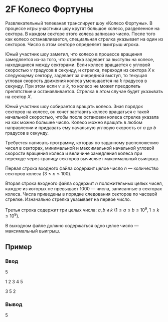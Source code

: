 # 2F Колесо Фортуны

Развлекательный телеканал транслирует шоу «Колесо Фортуны». В процессе игры участники шоу крутят большое колесо, разделенное на сектора. В каждом секторе этого колеса записано число. После того как колесо останавливается, специальная стрелка указывает на один из секторов. Число в этом секторе определяет выигрыш игрока.

Юный участник шоу заметил, что колесо в процессе вращения замедляется из-за того, что стрелка задевает за выступы на колесе, находящиеся между секторами. Если колесо вращается с угловой скоростью $v$ градусов в секунду, и стрелка, переходя из сектора $X$ к следующему сектору, задевает за очередной выступ, то текущая угловая скорость движения колеса уменьшается на $k$ градусов в секунду. При этом если $v ≤ k$, то колесо не может преодолеть препятствие и останавливается. Стрелка в этом случае будет указывать на сектор $X$.

Юный участник шоу собирается вращать колесо. Зная порядок секторов на колесе, он хочет заставить колесо вращаться с такой начальной скоростью, чтобы после остановки колеса стрелка указала на как можно большее число. Колесо можно вращать в любом направлении и придавать ему начальную угловую скорость от $a$ до $b$ градусов в секунду.

Требуется написать программу, которая по заданному расположению чисел в секторах, минимальной и максимальной начальной угловой скорости вращения колеса и величине замедления колеса при переходе через границу секторов вычисляет максимальный выигрыш.

Первая строка входного файла содержит целое число $n$ — количество секторов колеса $(3 ≤ n ≤ 100)$.

Вторая строка входного файла содержит $n$ положительных целых чисел, каждое из которых не превышает $1000$ — числа, записанные в секторах колеса. Числа приведены в порядке следования секторов по часовой стрелке. Изначально стрелка указывает на первое число.

Третья строка содержит три целых числа: $a, b$ и $k$ $(1 ≤ a ≤ b ≤ 10^9, 1 ≤ k ≤ 10^9)$.

В выходном файле должно содержаться одно целое число — максимальный выигрыш.

## Пример

### Ввод

5

1 2 3 4 5

3 5 2


### Вывод

5
